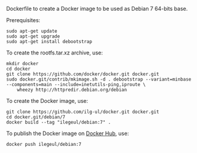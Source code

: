 Dockerfile to create a Docker image to be used as Debian 7 64-bits base.

Prerequisites:

	sudo apt-get update
	sudo apt-get upgrade
	sudo apt-get install debootstrap

To create the rootfs.tar.xz archive, use:

	mkdir docker
	cd docker
	git clone https://github.com/docker/docker.git docker.git
	sudo docker.git/contrib/mkimage.sh -d . debootstrap --variant=minbase --components=main --include=inetutils-ping,iproute \
    	wheezy http://httpredir.debian.org/debian

To create the Docker image, use:

	git clone https://github.com/ilg-ul/docker.git docker.git
	cd docker.git/debian/7
	docker build --tag "ilegeul/debian:7" .

To publish the Docker image on [Docker Hub](https://hub.docker.com/u/ilegeul/), use:

	docker push ilegeul/debian:7

